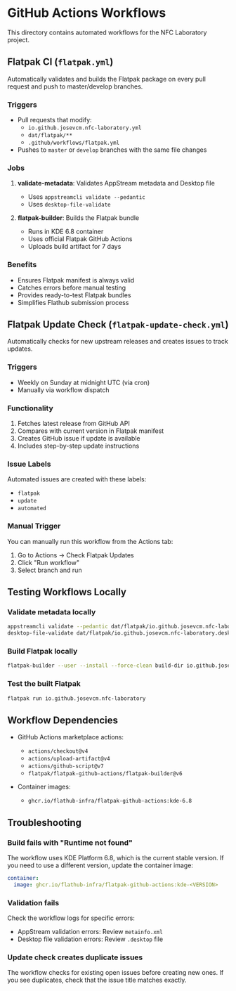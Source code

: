# GitHub Actions Workflows

This directory contains automated workflows for the NFC Laboratory project.

## Flatpak CI (`flatpak.yml`)

Automatically validates and builds the Flatpak package on every pull request and push to master/develop branches.

### Triggers

- Pull requests that modify:
  - `io.github.josevcm.nfc-laboratory.yml`
  - `dat/flatpak/**`
  - `.github/workflows/flatpak.yml`
- Pushes to `master` or `develop` branches with the same file changes

### Jobs

1. **validate-metadata**: Validates AppStream metadata and Desktop file
   - Uses `appstreamcli validate --pedantic`
   - Uses `desktop-file-validate`

2. **flatpak-builder**: Builds the Flatpak bundle
   - Runs in KDE 6.8 container
   - Uses official Flatpak GitHub Actions
   - Uploads build artifact for 7 days

### Benefits

- Ensures Flatpak manifest is always valid
- Catches errors before manual testing
- Provides ready-to-test Flatpak bundles
- Simplifies Flathub submission process

## Flatpak Update Check (`flatpak-update-check.yml`)

Automatically checks for new upstream releases and creates issues to track updates.

### Triggers

- Weekly on Sunday at midnight UTC (via cron)
- Manually via workflow dispatch

### Functionality

1. Fetches latest release from GitHub API
2. Compares with current version in Flatpak manifest
3. Creates GitHub issue if update is available
4. Includes step-by-step update instructions

### Issue Labels

Automated issues are created with these labels:
- `flatpak`
- `update`
- `automated`

### Manual Trigger

You can manually run this workflow from the Actions tab:
1. Go to Actions → Check Flatpak Updates
2. Click "Run workflow"
3. Select branch and run

## Testing Workflows Locally

### Validate metadata locally

```bash
appstreamcli validate --pedantic dat/flatpak/io.github.josevcm.nfc-laboratory.metainfo.xml
desktop-file-validate dat/flatpak/io.github.josevcm.nfc-laboratory.desktop
```

### Build Flatpak locally

```bash
flatpak-builder --user --install --force-clean build-dir io.github.josevcm.nfc-laboratory.yml
```

### Test the built Flatpak

```bash
flatpak run io.github.josevcm.nfc-laboratory
```

## Workflow Dependencies

- GitHub Actions marketplace actions:
  - `actions/checkout@v4`
  - `actions/upload-artifact@v4`
  - `actions/github-script@v7`
  - `flatpak/flatpak-github-actions/flatpak-builder@v6`

- Container images:
  - `ghcr.io/flathub-infra/flatpak-github-actions:kde-6.8`

## Troubleshooting

### Build fails with "Runtime not found"

The workflow uses KDE Platform 6.8, which is the current stable version. If you need to use a different version, update the container image:

```yaml
container:
  image: ghcr.io/flathub-infra/flatpak-github-actions:kde-<VERSION>
```

### Validation fails

Check the workflow logs for specific errors:
- AppStream validation errors: Review `metainfo.xml`
- Desktop file validation errors: Review `.desktop` file

### Update check creates duplicate issues

The workflow checks for existing open issues before creating new ones. If you see duplicates, check that the issue title matches exactly.
